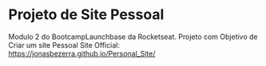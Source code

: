 # Projeto de Site Pessoal
 Modulo 2 do BootcampLaunchbase da Rocketseat. Projeto com Objetivo de Criar um site Pessoal
 Site Official: https://jonasbezerra.github.io/Personal_Site/
